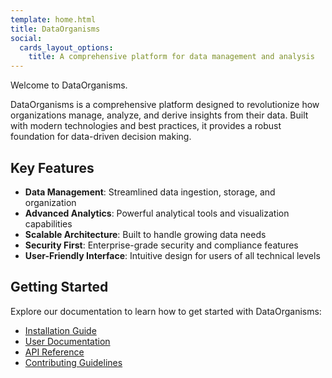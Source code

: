 ```yaml
---
template: home.html
title: DataOrganisms
social:
  cards_layout_options:
    title: A comprehensive platform for data management and analysis
---
```


Welcome to DataOrganisms.

DataOrganisms is a comprehensive platform designed to revolutionize how organizations manage, analyze, and derive insights from their data. Built with modern technologies and best practices, it provides a robust foundation for data-driven decision making.

## Key Features

- **Data Management**: Streamlined data ingestion, storage, and organization
- **Advanced Analytics**: Powerful analytical tools and visualization capabilities  
- **Scalable Architecture**: Built to handle growing data needs
- **Security First**: Enterprise-grade security and compliance features
- **User-Friendly Interface**: Intuitive design for users of all technical levels

## Getting Started

Explore our documentation to learn how to get started with DataOrganisms:

- [Installation Guide](getting-started.md)
- [User Documentation](setup/index.md)
- [API Reference](reference/index.md)
- [Contributing Guidelines](contributing/index.md)
